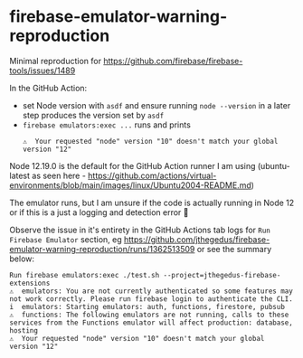 # firebase-emulator-warning-reproduction

Minimal reproduction for https://github.com/firebase/firebase-tools/issues/1489

In the GitHub Action:

- set Node version with `asdf` and ensure running `node --version` in a later step produces the version set by `asdf`
- `firebase emulators:exec ...` runs and prints
	```
	⚠  Your requested "node" version "10" doesn't match your global version "12"
	```

Node 12.19.0 is the default for the GitHub Action runner I am using (ubuntu-latest as seen here - https://github.com/actions/virtual-environments/blob/main/images/linux/Ubuntu2004-README.md)

The emulator runs, but I am unsure if the code is actually running in Node 12 or if this is a just a logging and detection error :shrug: 

Observe the issue in it's entirety in the GitHub Actions tab logs for `Run Firebase Emulator` section, eg https://github.com/jthegedus/firebase-emulator-warning-reproduction/runs/1362513509 or see the summary below:

```
Run firebase emulators:exec ./test.sh --project=jthegedus-firebase-extensions
⚠  emulators: You are not currently authenticated so some features may not work correctly. Please run firebase login to authenticate the CLI.
i  emulators: Starting emulators: auth, functions, firestore, pubsub
⚠  functions: The following emulators are not running, calls to these services from the Functions emulator will affect production: database, hosting
⚠  Your requested "node" version "10" doesn't match your global version "12"
```
